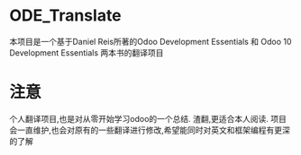 # ODE_Translate
本项目是一个基于Daniel Reis所著的Odoo Development Essentials 和 Odoo 10 Development Essentials 两本书的翻译项目

# 注意
个人翻译项目,也是对从零开始学习odoo的一个总结. 渣翻,更适合本人阅读.
项目会一直维护,也会对原有的一些翻译进行修改,希望能同时对英文和框架编程有更深的了解
